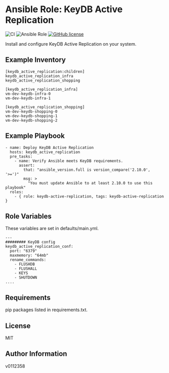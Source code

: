 
Ansible Role: KeyDB Active Replication
=========

![CI](https://github.com/v0112358/ansible-role-keydb-active-replication/actions/workflows/main.yml/badge.svg) ![Ansible Role](https://img.shields.io/ansible/role/d/55902) [![GitHub license](https://img.shields.io/github/license/v0112358/ansible-role-keydb-active-replication)](https://github.com/v0112358/ansible-role-keydb-active-replication/blob/master/LICENSE.md)

Install and configure KeyDB Active Replication on your system.

Example Inventory
------------
```
[keydb_active_replication:children]
keydb_active_replication_infra
keydb_active_replication_shopping

[keydb_active_replication_infra]
vm-dev-keydb-infra-0
vm-dev-keydb-infra-1

[keydb_active_replication_shopping]
vm-dev-keydb-shopping-0
vm-dev-keydb-shopping-1
vm-dev-keydb-shopping-2
```
Example Playbook
------------

```
- name: Deploy KeyDB Active Replication
  hosts: keydb_active_replication
  pre_tasks:
    - name: Verify Ansible meets KeyDB requirements.
      assert:
        that: "ansible_version.full is version_compare('2.10.0', '>=')"
        msg: >
          "You must update Ansible to at least 2.10.0 to use this playbook"
  roles:
    - { role: keydb-active-replication, tags: keydb-active-replication }
```

Role Variables
--------------

These variables are set in defaults/main.yml.
```
---
######### KeyDB config
keydb_active_replication_conf:
  port: "6379"
  maxmemory: "64mb"
  rename_commands:
    - FLUSHDB
    - FLUSHALL
    - KEYS
    - SHUTDOWN
....
```

Requirements
------------

pip packages listed in requirements.txt.

License
-------

MIT

Author Information
------------------
v0112358
